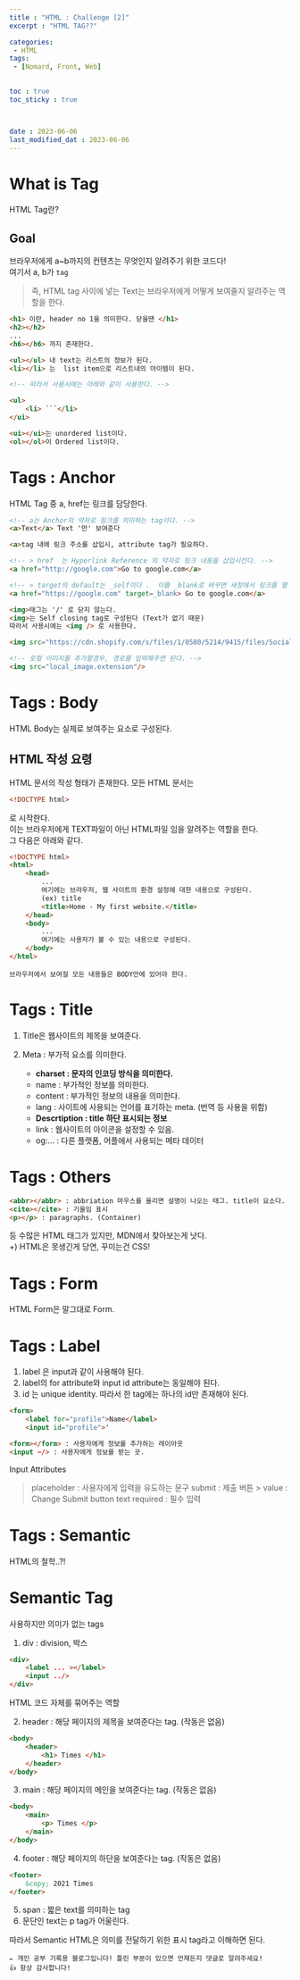 ```yaml
---
title : "HTML : Challenge [2]"
excerpt : "HTML TAG??"

categories: 
 - HTML
tags: 
 - [Nomard, Front, Web]

 
toc : true
toc_sticky : true



date : 2023-06-06
last_modified_dat : 2023-06-06
---
```


# What is Tag
<div class='notice--info' markdown='1'>
HTML Tag란?
</div>

## Goal
브라우저에게 a~b까지의 컨텐츠는 무엇인지 알려주기 위한 코드다!  
여기서 a, b가 `tag`  
> 즉, HTML tag 사이에 넣는 Text는 브라우저에게 어떻게 보여줄지 알려주는 역할을 한다.  


```html
<h1> 이란, header no 1을 의미한다. 닫을떈 </h1>
<h2></h2>
...
<h6></h6> 까지 존재한다.

<ul></ul> 내 text는 리스트의 정보가 된다.
<li></li> 는  list item으로 리스트내의 아이템이 된다.

<!-- 따라서 사용시에는 아래와 같이 사용한다. -->

<ul>
    <li> ```</li>
</ui>

<ui></ui>는 unordered list이다.  
<ol></ol>이 Ordered list이다.
```

# Tags : Anchor
<div class='notice--info' markdown='1'>
HTML Tag 중 a, href는 링크를 담당한다.
</div>

```html
<!-- a는 Anchor의 약자로 링크를 의미하는 tag이다. -->
<a>Text</a> Text '만' 보여준다

<a>tag 내에 링크 주소를 삽입시, attribute tag가 필요하다.   

<!-- > href  는 Hyperlink Reference 의 약자로 링크 내용을 삽입시킨다. -->
<a href="http://google.com">Go to google.com</a>

<!-- > target의 default는 _self이다 .  이를 _blank로 바꾸면 새창에서 링크를 열 수 있다. -->
<a href="https://google.com" target=_blank> Go to google.com</a>

<img>태그는 '/' 로 닫지 않는다.  
<img>는 Self closing tag로 구성된다 (Text가 없기 때문)  
따라서 사용시에는 <img /> 로 사용한다.   

<img src="https://cdn.shopify.com/s/files/1/0580/5214/9415/files/Social_media_sharing_image_1200x675-1.jpg?v=1683719130"/>

<!-- 로컬 이미지를 추가할경우, 경로를 입력해주면 된다. -->
<img src="local_image.extension"/>
```

# Tags : Body
<div class='notice--info' markdown='1'>
HTML Body는 실제로 보여주는 요소로 구성된다.
</div>

## HTML 작성 요령
HTML 문서의 작성 형태가 존재한다.
모든 HTML 문서는

```html
<!DOCTYPE html>
```

로 시작한다.  
이는 브라우저에게 TEXT파일이 아닌 HTML파일 임을 알려주는 역할을 한다.  
그 다음은 아래와 같다.

```html
<!DOCTYPE html>
<html>
    <head>
        ...
        여기에는 브라우저, 웹 사이트의 환경 설정에 대한 내용으로 구성된다. 
        (ex) title
        <title>Home - My first website.</title>
    </head>
    <body>
        ...
        여기에는 사용자가 볼 수 있는 내용으로 구성된다.
    </body>
</html>
```
`브라우저에서 보여질 모든 내용들은 BODY안에 있어야 한다.`

# Tags : Title

1. Title은 웹사이트의 제목을 보여준다. 
2. Meta : 부가적 요소를 의미한다.   
   
    - **charset : 문자의 인코딩 방식을 의미한다.**
    - name : 부가적인 정보를 의미한다. 
    - content : 부가적인 정보의 내용을 의미한다.
    - lang : 사이트에 사용되는 언어를 표기하는 meta. (번역 등 사용을 위함)
    - **Descrtiption : title 하단 표시되는 정보**
    - link : 웹사이트의 아이콘을 설정할 수 있음.
    - og:... : 다른 플랫폼, 어플에서 사용되는 메타 데이터 


# Tags : Others

```html
<abbr></abbr> : abbriation 마우스를 올리면 설명이 나오는 태그. title이 요소다.
<cite></cite> : 기울임 표시  
<p></p> : paragraphs. (Container)
```

등 수많은 HTML 태그가 있지만, MDN에서 찾아보는게 낫다.  
+) HTML은 못생긴게 당연, 꾸미는건 CSS!

# Tags : Form
<div class='notice--info' markdown='1'>
HTML Form은 말그대로 Form.
</div>

# Tags : Label

1. label 은 input과 같이 사용해야 된다.
2. label의 for attribute와  input id attribute는 동일해야 된다.
3. id 는 unique identity. 따라서 한 tag에는 하나의 id만 존재해야 된다.
   
```html
<form>
    <label for="profile">Name</label>
    <input id="profile">'
```

```html
<form></form> : 사용자에게 정보를 추가하는 레이아웃
<input ~/> : 사용자에게 정보를 받는 곳.  
```

Input Attributes
> placeholder : 사용자에게 입력을 유도하는 문구
> submit : 제출 버튼
    > value : Change Submit button text
> required : 필수 입력


# Tags : Semantic
<div class='notice--info' markdown='1'>
HTML의 철학..?!
</div>

# Semantic Tag

사용하지만 의미가 없는 tags
1. div : division, 박스
   
```html
<div>
    <label ... ></label>
    <input ../>
</div>
```
HTML 코드 자체를 묶어주는 역할

2. header : 해당 페이지의 제목을 보여준다는 tag. (작동은 없음)

```html
<body>
    <header>
        <h1> Times </h1>
    </header> 
</body>
```

3. main : 해당 페이지의 메인을 보여준다는 tag. (작동은 없음)

```html
<body>
    <main>
        <p> Times </p>
    </main>
</body>
```

4. footer : 해당 페이지의 하단을 보여준다는 tag. (작동은 없음)

```html
<footer>
    &copy; 2021 Times
</footer>
```

5. span : 짧은 text를 의미하는 tag
6. 문단인 text는 p tag가 어울린다.

따라서  Semantic HTML은 의미를 전달하기 위한 표시  tag라고 이해하면 된다.


```
✏️ 개인 공부 기록용 블로그입니다! 틀린 부분이 있으면 언제든지 댓글로 알려주세요!
👍 항상 감사합니다!
```